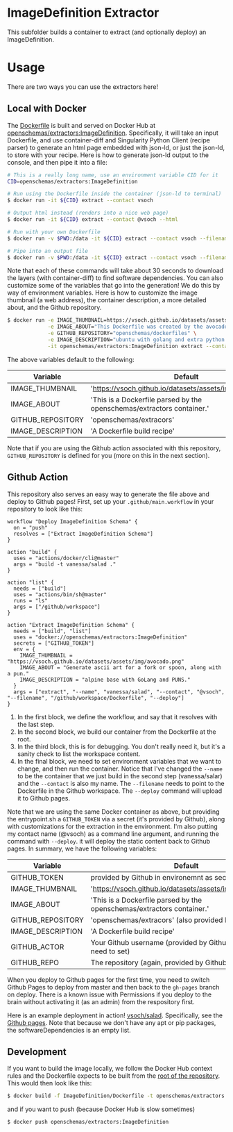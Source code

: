 # ImageDefinition Extractor

This subfolder builds a container to extract (and optionally deploy) an ImageDefinition.

# Usage
There are two ways you can use the extractors here!

## Local with Docker

The [Dockerfile](Dockerfile) is built and served on Docker Hub at 
[openschemas/extractors:ImageDefinition](https://cloud.docker.com/u/openschemas/repository/docker/openschemas/extractors). 
Specifically, it will take an input
Dockerfile, and use container-diff and Singularity Python Client (recipe parser)
to generate an html page embedded with json-ld, or just the json-ld, to
store with your recipe. Here is how to generate json-ld output to the console,
and then pipe it into a file:

```bash
# This is a really long name, use an environment variable CID for it
CID=openschemas/extractors:ImageDefinition

# Run using the Dockerfile inside the container (json-ld to terminal)
$ docker run -it ${CID} extract --contact vsoch

# Output html instead (renders into a nice web page)
$ docker run -it ${CID} extract --contact @vsoch --html

# Run with your own Dockerfile
$ docker run -v $PWD:/data -it ${CID} extract --contact vsoch --filename /data/Dockerfile

# Pipe into an output file
$ docker run -v $PWD:/data -it ${CID} extract --contact vsoch --filename /data/Dockerfile > metadata.json
```

Note that each of these commands will take about 
30 seconds to download the layers (with container-diff) to find software
dependencies. You can also customize some of the variables that go into the generation! We
do this by way of environment variables. Here is how to customize the image thumbnail (a web
address), the container description, a more detailed about, and the Github repository.

```bash
$ docker run -e IMAGE_THUMBNAIL=https://vsoch.github.io/datasets/assets/img/avocado.png \
             -e IMAGE_ABOUT="This Dockerfile was created by the avocado dinosaur." \
             -e GITHUB_REPOSITORY="openschemas/dockerfiles" \
             -e IMAGE_DESCRIPTION="ubuntu with golang and extra python modules installed." \
             -it openschemas/extractors:ImageDefinition extract --contact vsoch
```

The above variables default to the following:

| Variable | Default | 
|----------|---------|
| IMAGE_THUMBNAIL | 'https://vsoch.github.io/datasets/assets/img/avocado.png' |
| IMAGE_ABOUT | 'This is a Dockerfile parsed by the openschemas/extractors container.' |
| GITHUB_REPOSITORY | 'openschemas/extracors' | 
| IMAGE_DESCRIPTION | 'A Dockerfile build recipe' |


Note that if you are using the Github action associated with this repository, `GITHUB_REPOSITORY`
is defined for you (more on this in the next section).

## Github Action

This repository also serves an easy way to generate the file above and deploy
to Github pages! First, set up your `.github/main.workflow` in your repository 
to look like this:

```
workflow "Deploy ImageDefinition Schema" {
  on = "push"
  resolves = ["Extract ImageDefinition Schema"]
}

action "build" {
  uses = "actions/docker/cli@master"
  args = "build -t vanessa/salad ."
}

action "list" {
  needs = ["build"]
  uses = "actions/bin/sh@master"
  runs = "ls"
  args = ["/github/workspace"]
}

action "Extract ImageDefinition Schema" {
  needs = ["build", "list"]
  uses = "docker://openschemas/extractors:ImageDefinition"
  secrets = ["GITHUB_TOKEN"]
  env = {
    IMAGE_THUMBNAIL = "https://vsoch.github.io/datasets/assets/img/avocado.png"
    IMAGE_ABOUT = "Generate ascii art for a fork or spoon, along with a pun."
    IMAGE_DESCRIPTION = "alpine base with GoLang and PUNS."
  }
  args = ["extract", "--name", "vanessa/salad", "--contact", "@vsoch", "--filename", "/github/workspace/Dockerfile", "--deploy"]
}
```

 1. In the first block, we define the workflow, and say that it resolves with the last step.
 2. In the second block, we build our container from the Dockerfile at the root.
 3. In the third block, this is for debugging. You don't really need it, but it's a sanity check to list the workspace content.
 4. In the final block, we need to set environment variables that we want to change, and then run the container. Notice that I've changed the `--name` to be the container that we just build in the second step (vanessa/salar) and the `--contact` is also my name. The `--filename` needs to point to the Dockerfile in the Github workspace. The `--deploy` command will upload it to Github pages.

Note that we are using the same Docker container as above, but providing the 
entrypoint.sh a `GITHUB_TOKEN` via a secret (it's provided by Github),
along with customizations for the extraction in the environment. I'm also
putting my contact name (@vsoch) as a command line argument, and
running the command with `--deploy`. it will deploy the
static content back to Github pages. In summary, we have the following
variables:

| Variable | Default | 
|----------|---------|
| GITHUB_TOKEN | provided by Github in environemnt as secret |
| IMAGE_THUMBNAIL | 'https://vsoch.github.io/datasets/assets/img/avocado.png' |
| IMAGE_ABOUT | 'This is a Dockerfile parsed by the openschemas/extractors container.' |
| GITHUB_REPOSITORY | 'openschemas/extracors' (also provided by Github) | 
| IMAGE_DESCRIPTION | 'A Dockerfile build recipe' |
| GITHUB_ACTOR | Your Github username (provided by Github, you don't need to set) |
| GITHUB_REPO | The repository (again, provided by Github) |

When you deploy to Github pages for the first time, you
need to switch Github Pages to deploy from master and then back to the `gh-pages`
branch on deploy. There is a known issue with Permissions if you deploy
to the brain without activating it (as an admin) from the respository first.

Here is an example deployment in action! [vsoch/salad](https://github.com/vsoch/salad).
Specifically, see the [Github pages](https://vsoch.github.io/salad/). Note
that because we don't have any apt or pip packages, the softwareDependencies
is an empty list.

## Development

If you want to build the image locally, we follow the Docker Hub context rules
and the Dockerfile expects to be built from the [root of the repository](../).
This would then look like this:

```bash
$ docker build -f ImageDefinition/Dockerfile -t openschemas/extractors:ImageDefinition .
```
and if you want to push (because Docker Hub is slow sometimes)

```bash
$ docker push openschemas/extractors:ImageDefinition
```
